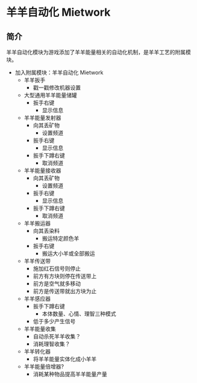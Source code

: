 # 羊羊自动化 Mietwork
## 简介
羊羊自动化模块为游戏添加了羊羊能量相关的自动化机制，是羊羊工艺的附属模块。

* 加入附属模块：羊羊自动化 Mietwork
    * 羊羊扳手
        * 戳一戳修改机器设置
    * 大型通用羊羊能量储罐
        * 扳手右键
            * 显示信息
    * 羊羊能量发射器
        * 向其丢矿物
            * 设置频道
        * 扳手右键
            * 显示信息
        * 扳手下蹲右键
            * 取消频道
    * 羊羊能量接收器
        * 向其丢矿物
            * 设置频道
        * 扳手右键
            * 显示信息
        * 扳手下蹲右键
            * 取消频道
    * 羊羊搬运器
        * 向其丢染料
            * 搬运特定颜色羊
        * 扳手右键
            * 搬运大小羊或全部搬运
    * 羊羊传送带
        * 施加红石信号则停止
        * 前方有方块则停在传送带上
        * 前方是空气就多移动
        * 前方是传送带就出方块为止
    * 羊羊感应器
        * 扳手下蹲右键
            * 本体数量、心情、理智三种模式
        * 低于多少产生信号
    * 羊羊能量收集
        * 自动杀死羊羊收集？
        * 消耗理智收集？
    * 羊羊转化器
        * 将羊羊能量实体化成小羊羊
    * 羊羊能量倍增器?
        * 消耗某种物品提高羊羊能量产量
